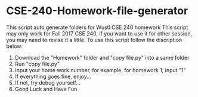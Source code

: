 # CSE-240-Homework-file-generator
This script auto generate folders for Wustl CSE 240 homework
This script may only work for Fall 2017 CSE 240, if you want to use it for other session, you may need to revise it a little.
To use this script follow the discription below:
1. Download the "Homework" folder and "copy file.py" into a same folder 
2. Run "copy file.py"
3. Input your home work number, for example, for homework 1, input "1"
4. If everything goes fine, enjoy...
5. If not, try debug yourself...
6. Good Luck and Have Fun
